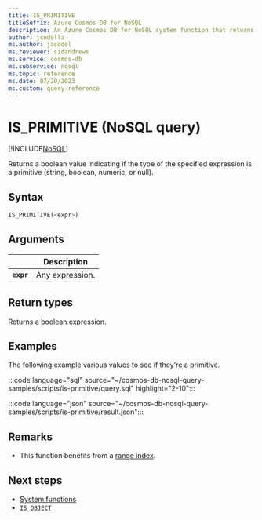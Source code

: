 ```yaml
---
title: IS_PRIMITIVE
titleSuffix: Azure Cosmos DB for NoSQL
description: An Azure Cosmos DB for NoSQL system function that returns true if the type of the specified expression is a primitive (string, boolean, numeric, or null).
author: jcodella
ms.author: jacodel
ms.reviewer: sidandrews
ms.service: cosmos-db
ms.subservice: nosql
ms.topic: reference
ms.date: 07/20/2023
ms.custom: query-reference
---
```


# IS_PRIMITIVE (NoSQL query)

[!INCLUDE[NoSQL](../../includes/appliesto-nosql.md)]

Returns a boolean value indicating if the type of the specified expression is a primitive (string, boolean, numeric, or null).

## Syntax

```sql
IS_PRIMITIVE(<expr>)  
```  
  
## Arguments

| | Description |
| --- | --- |
| **`expr`** | Any expression. |
  
## Return types
  
Returns a boolean expression.  
  
## Examples

The following example various values to see if they're a primitive.

:::code language="sql" source="~/cosmos-db-nosql-query-samples/scripts/is-primitive/query.sql" highlight="2-10":::

:::code language="json" source="~/cosmos-db-nosql-query-samples/scripts/is-primitive/result.json":::

## Remarks

- This function benefits from a [range index](../../index-policy.md#includeexclude-strategy).

## Next steps

- [System functions](system-functions.yml)
- [`IS_OBJECT`](is-object.md)
